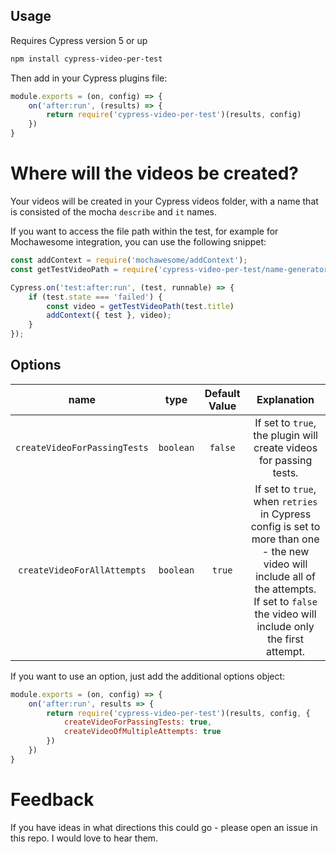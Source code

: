 ## Usage

Requires Cypress version 5 or up

```sh
npm install cypress-video-per-test
```

Then add in your Cypress plugins file:

```js
module.exports = (on, config) => {
    on('after:run', (results) => {
        return require('cypress-video-per-test')(results, config)
    })
}
```

# Where will the videos be created?

Your videos will be created in your Cypress videos folder, with a name that is consisted of the mocha `describe` and `it` names.

If you want to access the file path within the test, for example for Mochawesome integration, you can use the following snippet:

```js
const addContext = require('mochawesome/addContext');
const getTestVideoPath = require('cypress-video-per-test/name-generator')

Cypress.on('test:after:run', (test, runnable) => {
    if (test.state === 'failed') {
        const video = getTestVideoPath(test.title)
        addContext({ test }, video);
    }
});
```

## Options

|             name             |   type    | Default Value |                                                                                            Explanation                                                                                            |
|:----------------------------:|:---------:|:-------------:|:-------------------------------------------------------------------------------------------------------------------------------------------------------------------------------------------------:|
| `createVideoForPassingTests` | `boolean` |    `false`    |                                                                If set to `true`, the plugin will create videos for passing tests.                                                                 |
| `createVideoForAllAttempts`  | `boolean`  |    `true`     | If set to `true`, when `retries` in Cypress config is set to more than one - the new video will include all of the attempts.<br/>If set to `false` the video will include only the first attempt. |

If you want to use an option, just add the additional options object:

```js
module.exports = (on, config) => {
    on('after:run', results => {
        return require('cypress-video-per-test')(results, config, {
            createVideoForPassingTests: true,
            createVideoOfMultipleAttempts: true
        })
    })
}
```

# Feedback

If you have ideas in what directions this could go - please open an issue in this repo. I would love to hear them.
